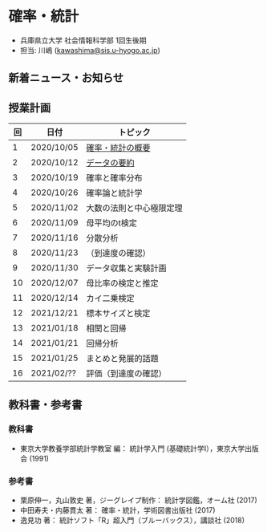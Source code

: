 # 確率・統計

- 兵庫県立大学 社会情報科学部 1回生後期
- 担当: 川嶋 (kawashima@sis.u-hyogo.ac.jp)

## 新着ニュース・お知らせ


## 授業計画

|回 |日付 |トピック|
|---|---|---|
|1 |2020/10/05 |[確率・統計の概要](slide/ProbStat2020_01.pdf) |
|2 |2020/10/12 |[データの要約](slide/ProbStat2020_02.pdf) |
|3 |2020/10/19 |確率と確率分布 |
|4 |2020/10/26 |確率論と統計学 |
|5 |2020/11/02 |大数の法則と中心極限定理 |
|6 |2020/11/09 |母平均のt検定 |
|7 |2020/11/16 |分散分析 |
|8 |2020/11/23 |（到達度の確認） |
|9 |2020/11/30 |データ収集と実験計画 |
|10|2020/12/07 |母比率の検定と推定 |
|11|2020/12/14 |カイ二乗検定 |
|12|2021/12/21 |標本サイズと検定 |
|13|2021/01/18 |相関と回帰 |
|14|2021/01/21 |回帰分析 |
|15|2021/01/25 |まとめと発展的話題 |
|16|2021/02/?? |評価（到達度の確認）|

## 教科書・参考書

### 教科書

- 東京大学教養学部統計学教室 編： 統計学入門 (基礎統計学Ⅰ），東京大学出版会 (1991)

### 参考書

- 栗原伸一，丸山敦史 著，ジーグレイプ制作： 統計学図鑑，オーム社 (2017)
- 中田寿夫・内藤貫太 著： 確率・統計，学術図書出版社 (2017)
- 逸見功 著： 統計ソフト「R」超入門（ブルーバックス），講談社 (2018)

<!-- ## Rのインストール

- Rを消してしまった場合のための[Rインストール方法](install-r) -->
